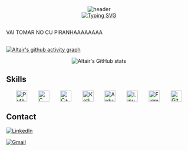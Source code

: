 <div align="center">
  <img src="https://capsule-render.vercel.app/api?type=venom&color=ff1c3a&height=300&section=header&text=Altair%&fontSize=90&fontColor=fae3ac&animation=fadeIn" alt="header" />
</div>

<div align="center">
  <a href="https://git.io/typing-svg">
    <img src="https://readme-typing-svg.demolab.com?font=Fira+Code&size=18&duration=4998&pause=999&color=5657CD&center=true&vCenter=true&width=435&separator=%3C&lines=printf(%22Hello+World!%5Cn%22);%3Cfun+main()+%7B+println(%22Hello%2C+World!%22)+%7D%3Cprint(%22Hello+World!%22)%3CSystem.out.println(%22Hello+World!%22);" alt="Typing SVG" />
  </a>
</div>

## 
VAI TOMAR NO CU PIRANHAAAAAAAA
##

[![Altair's github activity graph](https://github-readme-activity-graph.vercel.app/graph?username=Altaeir-13&bg_color=231942&color=0aa690&line=ff132a&point=fcd896&area=true&hide_border=true)](https://github.com/ashutosh00710/github-readme-activity-graph)

<div align="center">
  <img src="https://github-readme-stats.vercel.app/api?username=Altaeir-13&show_icons=true&bg_color=231942&text_color=0aa690&hide_border=True&icon_color=fcd896&title_color=ff132a" alt="Altair's GitHub stats" />
</div>

## Skills
<div style="display: flex; justify-content: center; gap: 30px;">
  <img src="https://cdn.jsdelivr.net/gh/devicons/devicon/icons/python/python-original.svg" title="Python" alt="Python" width="30" height="30"/>
  <img src="https://cdn.jsdelivr.net/gh/devicons/devicon/icons/c/c-original.svg" title="C" alt="C" width="30" height="30"/>
  <img src="https://cdn.jsdelivr.net/gh/devicons/devicon/icons/cplusplus/cplusplus-original.svg" title="C++" alt="C++" width="30" height="30"/>
  <img src="https://cdn.jsdelivr.net/gh/devicons/devicon/icons/kotlin/kotlin-original.svg" title="Kotlin" alt="Kotlin" width="30" height="30"/>
  <img src="https://cdn.jsdelivr.net/gh/devicons/devicon/icons/arduino/arduino-original.svg" title="Arduino" alt="Arduino" width="30" height="30"/>
  <img src="https://cdn.jsdelivr.net/gh/devicons/devicon/icons/linux/linux-original.svg" title="Linux" alt="Linux" width="30" height="30"/>
  <img src="https://cdn.jsdelivr.net/gh/devicons/devicon/icons/figma/figma-original.svg" title="Figma" alt="Figma" width="30" height="30"/>
  <img src="https://cdn.jsdelivr.net/gh/devicons/devicon/icons/git/git-original.svg" title="Git" alt="Git" width="30" height="30"/>
</div>

## Contact 
[![LinkedIn](https://img.shields.io/badge/linkedin-0A66C2?style=for-the-badge&logo=linkedin&logoColor=white&color=blue)](https://www.linkedin.com/in/randerson-sousa-78b503295/)

[![Gmail](https://img.shields.io/badge/gmail-D14836?style=for-the-badge&logo=gmail&logoColor=white&color=red)](mailto:randerson.sousa@acad.ifma.edu.br)
